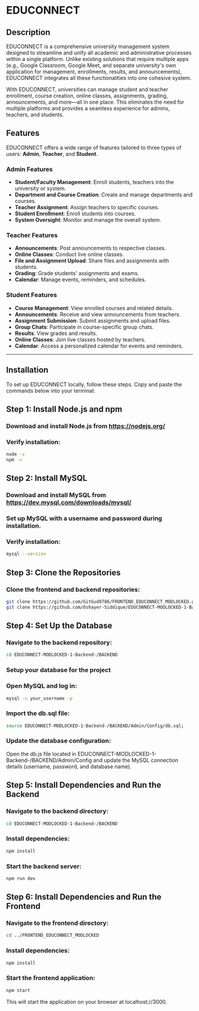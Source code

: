 # EDUCONNECT

## Description
EDUCONNECT is a comprehensive university management system designed to streamline and unify all academic and administrative processes within a single platform. Unlike existing solutions that require multiple apps (e.g., Google Classroom, Google Meet, and separate university's own application for management, enrollments, results, and announcements), EDUCONNECT integrates all these functionalities into one cohesive system. 

With EDUCONNECT, universities can manage student and teacher enrollment, course creation, online classes, assignments, grading, announcements, and more—all in one place. This eliminates the need for multiple platforms and provides a seamless experience for admins, teachers, and students.

## Features
EDUCONNECT offers a wide range of features tailored to three types of users: **Admin**, **Teacher**, and **Student**.

### **Admin Features**
- **Student/Faculty Management**: Enroll students, teachers into the university or system.
- **Department and Course Creation**: Create and manage departments and courses.
- **Teacher Assignment**: Assign teachers to specific courses.
- **Student Enrollment**: Enroll students into courses.
- **System Oversight**: Monitor and manage the overall system.

### **Teacher Features**
- **Announcements**: Post announcements to respective classes.
- **Online Classes**: Conduct live online classes.
- **File and Assignment Upload**: Share files and assignments with students.
- **Grading**: Grade students' assignments and exams.
- **Calendar**: Manage events, reminders, and schedules.


### **Student Features**
- **Course Management**: View enrolled courses and related details.
- **Announcements**: Receive and view announcements from teachers.
- **Assignment Submission**: Submit assignments and upload files.
- **Group Chats**: Participate in course-specific group chats.
- **Results**: View grades and results.
- **Online Classes**: Join live classes hosted by teachers.
- **Calendar**: Access a personalized calendar for events and reminders.

---


## Installation
To set up EDUCONNECT locally, follow these steps. Copy and paste the commands below into your terminal:


## Step 1: Install Node.js and npm
### Download and install Node.js from https://nodejs.org/
### Verify installation:
```bash
node -v
npm -v
```

## Step 2: Install MySQL
### Download and install MySQL from https://dev.mysql.com/downloads/mysql/
### Set up MySQL with a username and password during installation.
### Verify installation:
```bash
mysql --version
```
## Step 3: Clone the Repositories
### Clone the frontend and backend repositories:
```bash
git clone https://github.com/GitGud9786/FRONTEND_EDUCONNECT_MODLOCKED.git
git clone https://github.com/Oshayer-Siddique/EDUCONNECT-MODLOCKED-1-Backend-.git
```
## Step 4: Set Up the Database
### Navigate to the backend repository:
```bash
cd EDUCONNECT-MODLOCKED-1-Backend-/BACKEND
```
### Setup your database for the project
### Open MySQL and log in:
```bash
mysql -u your_username -p
```

### Import the db.sql file:
```bash
source EDUCONNECT-MODLOCKED-1-Backend-/BACKEND/Admin/Config/db.sql;
```
### Update the database configuration:
Open the db.js file located in EDUCONNECT-MODLOCKED-1-Backend-/BACKEND/Admin/Config and update the MySQL connection details (username, password, and database name).

## Step 5: Install Dependencies and Run the Backend
### Navigate to the backend directory:
```bash
cd EDUCONNECT-MODLOCKED-1-Backend-/BACKEND
```
### Install dependencies:
```bash
npm install
```
### Start the backend server:
```bash
npm run dev
```
## Step 6: Install Dependencies and Run the Frontend
### Navigate to the frontend directory:
```bash
cd ../FRONTEND_EDUCONNECT_MODLOCKED
```
### Install dependencies:
```bash
npm install
```
### Start the frontend application:
```bash
npm start
```

This will start the application on your browser at localhost://3000.





